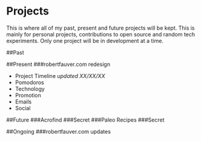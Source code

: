 Projects
========

This is where all of my past, present and future projects will be kept. This is mainly for personal projects, contributions to open source and random tech experiments. Only one project will be in development at a time.

##Past

##Present
###robertfauver.com redesign
- Project Timeline _updated XX/XX/XX_
 - Pomodoros
- Technology
- Promotion
 - Emails
 - Social

##Future
###Acrofind
###Secret
###Paleo Recipes
###Secret

##Ongoing
###robertfauver.com updates
